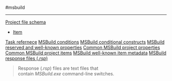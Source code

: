 #msbuild 

---

[Project file schema](https://learn.microsoft.com/en-us/visualstudio/msbuild/msbuild-project-file-schema-reference?view=vs-2022)
- [Item](https://learn.microsoft.com/en-us/visualstudio/msbuild/item-element-msbuild?view=vs-2022)

[Task refernece](https://learn.microsoft.com/en-us/visualstudio/msbuild/msbuild-task-reference?view=vs-2022)
[MSBuild conditions](https://learn.microsoft.com/en-us/visualstudio/msbuild/msbuild-conditions?view=vs-2022)
[MSBuild conditional constructs](https://learn.microsoft.com/en-us/visualstudio/msbuild/msbuild-conditional-constructs?view=vs-2022)
[MSBuild reserved and well-known properties](https://learn.microsoft.com/en-us/visualstudio/msbuild/msbuild-reserved-and-well-known-properties?view=vs-2022)
[Common MSBuild project properties](https://learn.microsoft.com/en-us/visualstudio/msbuild/common-msbuild-project-properties?view=vs-2022)
[Common MSBuild project items](https://learn.microsoft.com/en-us/visualstudio/msbuild/common-msbuild-project-items?view=vs-2022)
[MSBuild well-known item metadata](https://learn.microsoft.com/en-us/visualstudio/msbuild/msbuild-well-known-item-metadata?view=vs-2022)
[MSBuild response files (*.rsp*)](https://learn.microsoft.com/en-us/visualstudio/msbuild/msbuild-response-files?view=vs-2022)
> Response (_.rsp_) files are text files that contain _MSBuild.exe_ command-line switches.
